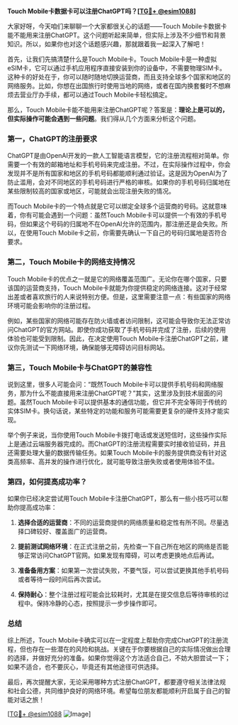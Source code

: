 **Touch Mobile卡数据卡可以注册ChatGPT吗？[[TG💪+ @esim1088](https://t.me/s/esim1088)]**

大家好呀，今天咱们来聊聊一个大家都很关心的话题——Touch Mobile卡数据卡能不能用来注册ChatGPT。这个问题听起来简单，但实际上涉及不少细节和背景知识。所以，如果你也对这个话题感兴趣，那就跟着我一起深入了解吧！

首先，让我们先搞清楚什么是Touch Mobile卡。Touch Mobile卡是一种虚拟eSIM卡，它可以通过手机应用程序直接安装到你的设备中，不需要物理SIM卡。这种卡的好处在于，你可以随时随地切换运营商，而且支持全球多个国家和地区的网络服务。比如，你想在出国旅行时使用当地的网络，或者在国内换套餐时不想麻烦去营业厅办手续，都可以通过Touch Mobile卡轻松搞定。

那么，Touch Mobile卡能不能用来注册ChatGPT呢？答案是：**理论上是可以的，但实际操作可能会遇到一些问题**。我们得从几个方面来分析这个问题。

### 第一，ChatGPT的注册要求

ChatGPT是由OpenAI开发的一款人工智能语言模型，它的注册流程相对简单。你需要一个有效的邮箱地址和手机号码来完成注册。不过，在实际操作过程中，你会发现并不是所有国家和地区的手机号码都能顺利通过验证。这是因为OpenAI为了防止滥用，会对不同地区的手机号码进行严格的审核。如果你的手机号码归属地在某些限制较高的国家或地区，可能就会出现注册失败的情况。

而Touch Mobile卡的一个特点就是它可以绑定全球多个运营商的号码。这就意味着，你有可能会遇到一个问题：虽然Touch Mobile卡可以提供一个有效的手机号码，但如果这个号码的归属地不在OpenAI允许的范围内，那注册还是会失败。所以，在使用Touch Mobile卡之前，你需要先确认一下自己的号码归属地是否符合要求。

### 第二，Touch Mobile卡的网络支持情况

Touch Mobile卡的优点之一就是它的网络覆盖范围广。无论你在哪个国家，只要该国的运营商支持，Touch Mobile卡就能为你提供稳定的网络连接。这对于经常出差或者喜欢旅行的人来说特别方便。但是，这里需要注意一点：有些国家的网络环境可能会影响你的注册过程。

例如，某些国家的网络可能存在防火墙或者访问限制，这可能会导致你无法正常访问ChatGPT的官方网站。即使你成功获取了手机号码并完成了注册，后续的使用体验也可能受到限制。因此，在决定使用Touch Mobile卡注册ChatGPT之前，建议你先测试一下网络环境，确保能够无障碍访问目标网站。

### 第三，Touch Mobile卡与ChatGPT的兼容性

说到这里，很多人可能会问：“既然Touch Mobile卡可以提供手机号码和网络服务，那为什么不能直接用来注册ChatGPT呢？”其实，这里涉及到技术层面的问题。虽然Touch Mobile卡可以提供基本的通信功能，但它并不完全等同于传统的实体SIM卡。换句话说，某些特定的功能和服务可能需要更复杂的硬件支持才能实现。

举个例子来说，当你使用Touch Mobile卡拨打电话或发送短信时，这些操作实际上是通过云端服务器完成的。而ChatGPT的注册流程需要实时接收验证码，并且还需要处理大量的数据传输任务。如果Touch Mobile卡的服务提供商没有针对这类高频率、高并发的操作进行优化，就可能导致注册失败或者使用体验不佳。

### 第四，如何提高成功率？

如果你已经决定尝试用Touch Mobile卡注册ChatGPT，那么有一些小技巧可以帮助你提高成功率：

1. **选择合适的运营商**：不同的运营商提供的网络质量和稳定性有所不同。尽量选择口碑较好、覆盖面广的运营商。
   
2. **提前测试网络环境**：在正式注册之前，先检查一下自己所在地区的网络是否能够正常访问ChatGPT官网。如果发现有障碍，可以考虑更换地点后再试。

3. **准备备用方案**：如果第一次尝试失败，不要气馁，可以尝试更换其他手机号码或者等待一段时间后再次尝试。

4. **保持耐心**：整个注册过程可能会比较耗时，尤其是在提交信息后等待审核的过程中。保持冷静的心态，按照提示一步步操作即可。

### 总结

综上所述，Touch Mobile卡确实可以在一定程度上帮助你完成ChatGPT的注册流程，但也存在一些潜在的风险和挑战。关键在于你要根据自己的实际情况做出合理的选择，并做好充分的准备。如果你觉得这个方法适合自己，不妨大胆尝试一下；如果不适合，也不要灰心，毕竟还有其他途径可供选择。

最后，再次提醒大家，无论采用哪种方式注册ChatGPT，都要遵守相关法律法规和社会公德，共同维护良好的网络环境。希望每位朋友都能顺利开启属于自己的智能对话之旅！

[[TG💪+ @esim1088](https://t.me/s/esim1088) ![Image](https://i.postimg.cc/4NQfJmqS/Snipaste-2025-05-13-00-14-12.png)]